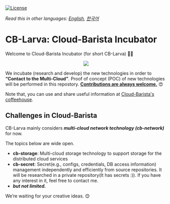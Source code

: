 [![License](https://img.shields.io/badge/License-Apache%202.0-blue.svg)](https://opensource.org/licenses/Apache-2.0)

*Read this in other languages: [English](https://github.com/cloud-barista/cb-larva/blob/master/README.md), [한국어](https://github.com/cloud-barista/cb-larva/blob/master/README.KR.md)*

# CB-Larva: Cloud-Barista Incubator
Welcome to Cloud-Barista Incubator (for short CB-Larva) :baby::laughing: 

<p align="center">
  <img src="https://user-images.githubusercontent.com/7975459/93279916-69b0b480-f803-11ea-9c4f-e6b778d21819.png">
</p>

We incubate (research and develop) the new technologies in order to **“Contact to the Multi-Cloud”**. Proof of concept (POC) of new technologies will be performed in this repostory. <ins>**Contributions are always welcome.**</ins> :heart_eyes:

Note that, you can use and share useful information at [Cloud-Barista's coffeehouse](https://github.com/cloud-barista/cb-coffeehouse).


## Challenges in Cloud-Barista
CB-Larva mainly considers ***multi-cloud network technology (cb-network)*** for now.

The topics below are wide open.
- **cb-storage**: Multi-cloud storage technology to support storage for the distributed cloud services
- **cb-secret**: Secret(e.g., configs, credentials, DB access information) management independently and efficiently from source repositories. It will be researched in a private repository(It has secrets :)). If you have any interest in it, feel free to contact me.
- ***but not limited.***

We’re waiting for your creative ideas. :blush:
